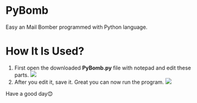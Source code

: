 # PyBomb
Easy an Mail Bomber programmed with Python language.
# How It Is Used?
1) First open the downloaded <b>PyBomb.py</b> file with notepad and edit these parts.
<img src="https://scontent.fist2-4.fna.fbcdn.net/v/t1.15752-9/50975180_2316378841962787_8996732080138223616_n.png?_nc_cat=109&_nc_oc=AQlQnwqxZC0oj9obaWhPWxcGtUrm8wPGnif0uAuPETOW4uS3jkvSyn5T1RS79ynfziI&_nc_ht=scontent.fist2-4.fna&oh=722dee28986fd43c97e38a3d0a5c0ccc&oe=5E15221B"></img>
2) After you edit it, save it. Great you can now run the program.
<img src="https://scontent.fist2-4.fna.fbcdn.net/v/t1.15752-9/50936461_1974197609554370_1292496564358479872_n.png?_nc_cat=109&_nc_oc=AQkA2w7feeeTr8A2XB562UUl5SpCW66B9KJdfo6iObf-f3kFTJzTkCaDM6FF_SOuVFs&_nc_ht=scontent.fist2-4.fna&oh=1dd82008dd9f05501a4352dba802a667&oe=5DF03DFD"></img>

Have a good day😊
